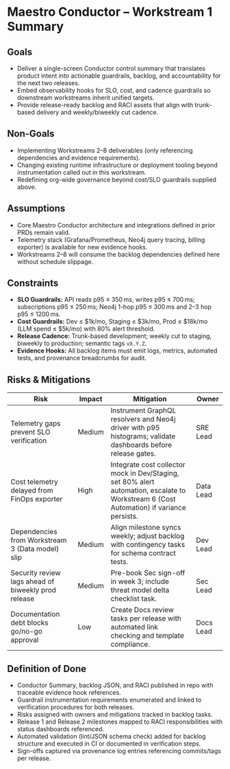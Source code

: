 # Maestro Conductor – Workstream 1 Summary

## Goals
- Deliver a single-screen Conductor control summary that translates product intent into actionable guardrails, backlog, and accountability for the next two releases.
- Embed observability hooks for SLO, cost, and cadence guardrails so downstream workstreams inherit unified targets.
- Provide release-ready backlog and RACI assets that align with trunk-based delivery and weekly/biweekly cut cadence.

## Non-Goals
- Implementing Workstreams 2–8 deliverables (only referencing dependencies and evidence requirements).
- Changing existing runtime infrastructure or deployment tooling beyond instrumentation called out in this workstream.
- Redefining org-wide governance beyond cost/SLO guardrails supplied above.

## Assumptions
- Core Maestro Conductor architecture and integrations defined in prior PRDs remain valid.
- Telemetry stack (Grafana/Prometheus, Neo4j query tracing, billing exporter) is available for new evidence hooks.
- Workstreams 2–8 will consume the backlog dependencies defined here without schedule slippage.

## Constraints
- **SLO Guardrails:** API reads p95 ≤ 350 ms, writes p95 ≤ 700 ms; subscriptions p95 ≤ 250 ms; Neo4j 1-hop p95 ≤ 300 ms and 2–3 hop p95 ≤ 1200 ms.
- **Cost Guardrails:** Dev ≤ $1k/mo, Staging ≤ $3k/mo, Prod ≤ $18k/mo (LLM spend ≤ $5k/mo) with 80% alert threshold.
- **Release Cadence:** Trunk-based development; weekly cut to staging, biweekly to production; semantic tags `vX.Y.Z`.
- **Evidence Hooks:** All backlog items must emit logs, metrics, automated tests, and provenance breadcrumbs for audit.

## Risks & Mitigations
| Risk | Impact | Mitigation | Owner |
| --- | --- | --- | --- |
| Telemetry gaps prevent SLO verification | Medium | Instrument GraphQL resolvers and Neo4j driver with p95 histograms; validate dashboards before release gates. | SRE Lead |
| Cost telemetry delayed from FinOps exporter | High | Integrate cost collector mock in Dev/Staging, set 80% alert automation, escalate to Workstream 6 (Cost Automation) if variance persists. | Data Lead |
| Dependencies from Workstream 3 (Data model) slip | Medium | Align milestone syncs weekly; adjust backlog with contingency tasks for schema contract tests. | Dev Lead |
| Security review lags ahead of biweekly prod release | Medium | Pre-book Sec sign-off in week 3; include threat model delta checklist task. | Sec Lead |
| Documentation debt blocks go/no-go approval | Low | Create Docs review tasks per release with automated link checking and template compliance. | Docs Lead |

## Definition of Done
- Conductor Summary, backlog JSON, and RACI published in repo with traceable evidence hook references.
- Guardrail instrumentation requirements enumerated and linked to verification procedures for both releases.
- Risks assigned with owners and mitigations tracked in backlog tasks.
- Release 1 and Release 2 milestones mapped to RACI responsibilities with status dashboards referenced.
- Automated validation (lint/JSON schema check) added for backlog structure and executed in CI or documented in verification steps.
- Sign-offs captured via provenance log entries referencing commits/tags per release.

